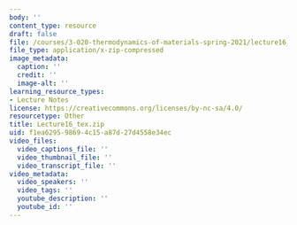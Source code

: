 ```yaml
---
body: ''
content_type: resource
draft: false
file: /courses/3-020-thermodynamics-of-materials-spring-2021/lecture16_tex.zip
file_type: application/x-zip-compressed
image_metadata:
  caption: ''
  credit: ''
  image-alt: ''
learning_resource_types:
- Lecture Notes
license: https://creativecommons.org/licenses/by-nc-sa/4.0/
resourcetype: Other
title: Lecture16_tex.zip
uid: f1ea6295-9869-4c15-a87d-27d4558e34ec
video_files:
  video_captions_file: ''
  video_thumbnail_file: ''
  video_transcript_file: ''
video_metadata:
  video_speakers: ''
  video_tags: ''
  youtube_description: ''
  youtube_id: ''
---
```

